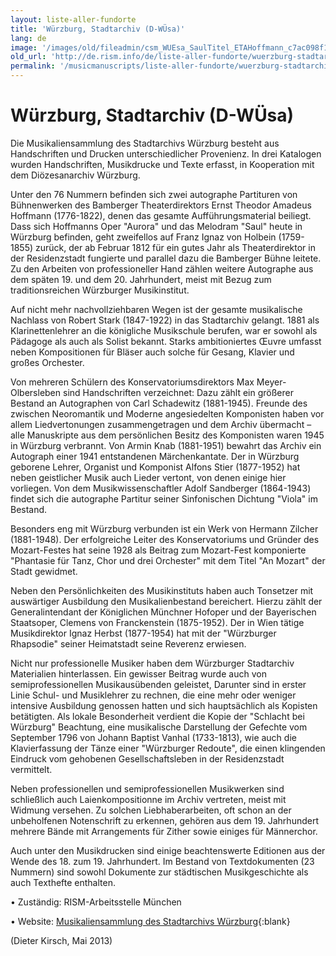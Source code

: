```yaml
---
layout: liste-aller-fundorte
title: 'Würzburg, Stadtarchiv (D-WÜsa)'
lang: de
image: '/images/old/fileadmin/csm_WUEsa_SaulTitel_ETAHoffmann_c7ac098f18.jpg'
old_url: 'http://de.rism.info/de/liste-aller-fundorte/wuerzburg-stadtarchiv-wuesa.html'
permalink: '/musicmanuscripts/liste-aller-fundorte/wuerzburg-stadtarchiv-wuesa.html'
---
```



# Würzburg, Stadtarchiv (D-WÜsa)

Die Musikaliensammlung des Stadtarchivs Würzburg besteht aus Handschriften und Drucken unterschiedlicher Provenienz. In drei Katalogen wurden Handschriften, Musikdrucke und Texte erfasst, in Kooperation mit dem Diözesanarchiv Würzburg.

Unter den 76 Nummern befinden sich zwei autographe Partituren von Bühnenwerken des Bamberger Theaterdirektors Ernst Theodor Amadeus Hoffmann (1776-1822), denen das gesamte Aufführungsmaterial beiliegt. Dass sich Hoffmanns Oper "Aurora" und das Melodram "Saul" heute in Würzburg befinden, geht zweifellos auf Franz Ignaz von Holbein (1759-1855) zurück, der ab Februar 1812 für ein gutes Jahr als Theaterdirektor in der Residenzstadt fungierte und parallel dazu die Bamberger Bühne leitete. Zu den Arbeiten von professioneller Hand zählen weitere Autographe aus dem späten 19. und dem 20. Jahrhundert, meist mit Bezug zum traditionsreichen Würzburger Musikinstitut. 

Auf nicht mehr nachvollziehbaren Wegen ist der gesamte musikalische Nachlass von Robert Stark (1847-1922) in das Stadtarchiv gelangt. 1881 als Klarinettenlehrer an die königliche Musikschule berufen, war er sowohl als Pädagoge als auch als Solist bekannt. Starks ambitioniertes Œuvre umfasst neben Kompositionen für Bläser auch solche für Gesang, Klavier und großes Orchester.

Von mehreren Schülern des Konservatoriumsdirektors Max Meyer-Olbersleben sind Handschriften verzeichnet: Dazu zählt ein größerer Bestand an Autographen von Carl Schadewitz (1881-1945). Freunde des zwischen Neoromantik und Moderne angesiedelten Komponisten haben vor allem Liedvertonungen zusammengetragen und dem Archiv übermacht – alle Manuskripte aus dem persönlichen Besitz des Komponisten waren 1945 in Würzburg verbrannt. Von Armin Knab (1881-1951) bewahrt das Archiv ein Autograph einer 1941 entstandenen Märchenkantate. Der in Würzburg geborene Lehrer, Organist und Komponist Alfons Stier (1877-1952) hat neben geistlicher Musik auch Lieder vertont, von denen einige hier vorliegen. Von dem Musikwissenschaftler Adolf Sandberger (1864-1943) findet sich die autographe Partitur seiner Sinfonischen Dichtung "Viola" im Bestand.

Besonders eng mit Würzburg verbunden ist ein Werk von Hermann Zilcher (1881-1948). Der erfolgreiche Leiter des Konservatoriums und Gründer des Mozart-Festes hat seine 1928 als Beitrag zum Mozart-Fest komponierte "Phantasie für Tanz, Chor und drei Orchester" mit dem Titel "An Mozart" der Stadt gewidmet.

Neben den Persönlichkeiten des Musikinstituts haben auch Tonsetzer mit auswärtiger Ausbildung den Musikalienbestand bereichert. Hierzu zählt der Generalintendant der Königlichen Münchner Hofoper und der Bayerischen Staatsoper, Clemens von Franckenstein (1875-1952). Der in Wien tätige Musikdirektor Ignaz Herbst (1877-1954) hat mit der "Würzburger Rhapsodie" seiner Heimatstadt seine Reverenz erwiesen. 

Nicht nur professionelle Musiker haben dem Würzburger Stadtarchiv Materialien hinterlassen. Ein gewisser Beitrag wurde auch von semiprofessionellen Musikausübenden geleistet, Darunter sind in erster Linie Schul- und Musiklehrer zu rechnen, die eine mehr oder weniger intensive Ausbildung genossen hatten und sich hauptsächlich als Kopisten betätigten. 
Als lokale Besonderheit verdient die Kopie der "Schlacht bei Würzburg" Beachtung, eine musikalische Darstellung der Gefechte vom September 1796 von Johann Baptist Vanhal (1733-1813), wie auch die Klavierfassung der Tänze einer "Würzburger Redoute", die einen klingenden Eindruck vom gehobenen Gesellschaftsleben in der Residenzstadt vermittelt.

Neben professionellen und semiprofessionellen Musikwerken sind schließlich auch Laienkompositionne im Archiv vertreten, meist mit Widmung versehen. Zu solchen Liebhaberarbeiten, oft schon an der unbeholfenen Notenschrift zu erkennen, gehören aus dem 19. Jahrhundert mehrere Bände mit Arrangements für Zither sowie einiges für Männerchor.

Auch unter den Musikdrucken sind einige beachtenswerte Editionen aus der Wende des 18. zum 19. Jahrhundert. Im Bestand von Textdokumenten (23 Nummern) sind sowohl Dokumente zur städtischen Musikgeschichte als auch Texthefte enthalten. 

• Zuständig: RISM-Arbeitsstelle München

• Website: [Musikaliensammlung des Stadtarchivs Würzburg](https://www.wuerzburg.de/themen/kultur-bildung-kulturangebot/stadtarchiv/bestaendeundbenutzung/402989.Musikaliensammlung-des-Stadtarchivs.html "Opens external link in new window"){:blank}


(Dieter Kirsch, Mai 2013)



